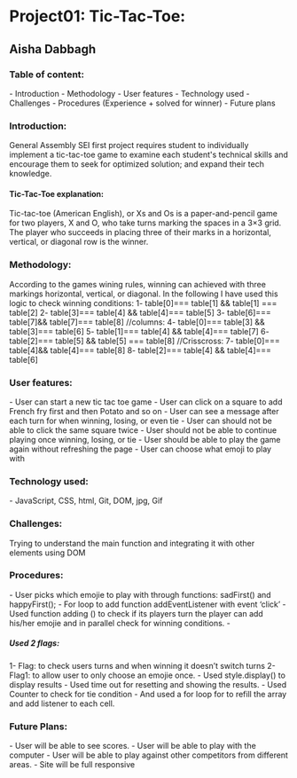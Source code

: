 <h1>Project01: Tic-Tac-Toe:</h1>
<h2>Aisha Dabbagh</h2>

<h3>Table of content:</h3>
- Introduction
- Methodology 
- User features
- Technology used
- Challenges
- Procedures (Experience + solved for winner)
- Future plans





<h3>Introduction:</h3>
General Assembly SEI first project requires student to individually implement a tic-tac-toe
game to examine each student's technical skills and encourage them 
to seek for optimized solution; and expand their tech knowledge. 


<h4>Tic-Tac-Toe explanation:</h4>
Tic-tac-toe (American English), or Xs and Os is a paper-and-pencil game for two players, X and O, who take turns marking the spaces in a 3×3 grid. The player who succeeds in placing three of their marks in a horizontal, vertical, or diagonal row is the winner.





<h3>Methodology:</h3>
According to the games wining rules, winning can achieved with three markings horizontal, vertical, or diagonal. In the following I have used this logic to check winning conditions:
  1-
    table[0]=== table[1] &&  table[1] === table[2]
    2-
    table[3]=== table[4] &&  table[4]=== table[5]
    3- 
    table[6]=== table[7]&&  table[7]=== table[8]
    //columns:
    4-
    table[0]=== table[3] &&  table[3]=== table[6]
    5-
    table[1]=== table[4] &&  table[4]=== table[7]
    6-
    table[2]=== table[5] &&  table[5] === table[8]
    //Crisscross:
    7-
    table[0]=== table[4]&&  table[4]=== table[8]
    8-
    table[2]=== table[4] &&  table[4]=== table[6]
   





<h3>User features:</h3>
-	User can start a new tic tac toe game
-	User can click on a square to add French fry first and then Potato and so on
-	User can see a message after each turn for when winning, losing, or even tie 
-	User can should not be able to click the same square twice
-	User should not be able to continue playing once winning, losing, or tie
-	User should be able to play the game again without refreshing the page
-	User can choose what emoji to play with

<h3>Technology used:</h3>
-	JavaScript, CSS, html, Git, DOM, jpg, Gif

<h3>Challenges:</h3> 
Trying to understand the main function and integrating it with other elements using DOM


<h3>Procedures:</h3>
-	User picks which emojie to play with through functions:
sadFirst() and happyFirst();
-	For loop to add function addEventListener with event ‘click’
-	Used function adding () to check if its players turn the player can add his/her emojie and in parallel  check for winning conditions.
-	<h5>Used 2 flags:</h5>
1-	Flag: to check users turns and when winning it doesn’t switch turns
2-	Flag1: to allow user to only choose an emojie once.
-	Used style.display() to display results
-	Used time out for resetting and showing the results.
-	Used Counter to check for tie condition
-	And used a for loop for to refill the array and add listener to each cell. 



<h3>Future Plans:</h3>
-	User will be able to see scores. 
-	User will be able to play with the computer 
-	User will be able to play against other competitors from different areas.
-	Site will be full responsive 

